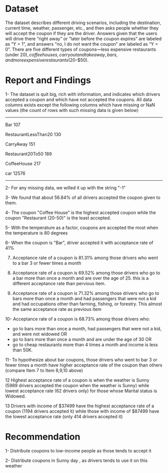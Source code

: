 # Dataset
The dataset describes different driving scenarios, including the destination, current time, weather, passenger, etc., and then asks people whether they will accept the coupon if they are the driver. Answers given that the users will drive there “right away” or “later before the coupon expires” are labeled as “Y = 1”, and answers “no, I do not want the coupon” are labeled as “Y = 0”. There are five different types of coupons—less expensive restaurants (under $20), coffee houses, carry out and take away, bars, and more expensive restaurants ($20–$50).

# Report and Findings
1- The dataset is quit big, rich with information, and indicates which drivers accepted a coupon and which have not accepted the coupons.
All data columns exists except the following columns which have missing or NaN values (the count of rows with such missing data is given below)

-------------------------------
Bar                       107

RestaurantLessThan20      130

CarryAway                 151

Restaurant20To50          189

CoffeeHouse               217

car                       12576

----------------------------

2- For any missing data, we willed it up with the string "-1"

3- We found that about 56.84% of all drivers accepted the coupon given to them.

4- The coupon "Coffee House" is the highest accepted coupon while the coupon "Restaurant (20-50)" is the least accepted.

5- With the temperature as a factor, coupons are accepted the most when the temperature is 80 degrees

6- When the coupon is "Bar", driver accepted it with acceptance rate of 41%

7. Acceptance rate of a coupon is 81.31% among those drivers who went to a bar 3 or fewer times a month

8. Acceptance rate of a coupon is 69.52% among those drivers who go to a bar more than once a month and are over the age of 25. this is a different acceptance rate than pervious item.

9. Acceptance rate of a coupon is 71.32% among those drivers who go to bars more than once a month and had passengers that were not a kid and had occupations other than farming, fishing, or forestry. This almost the same acceptance rate as previous item

10- Acceptance rate of a coupon is 68.73% among those drivers who:
- go to bars more than once a month, had passengers that were not a kid, and were not widowed OR
- go to bars more than once a month and are under the age of 30 OR
- go to cheap restaurants more than 4 times a month and income is less than 50K.

11- To hypothesize about bar coupons, those drivers who went to bar 3 or fewer times a month have higher acceptance rate of the coupon than others (compare Item 7 to Item 8,9,10 above)

12 Highest acceptance rate of a coupon is when the weather is Sunny (5989 drivers accepted the coupon when the weather is Sunny) while lowest acceptance rate (62 drivers only) for those whose Marital status is Widowed.

13 Drivers with income of $37499 have the highest acceptance rate of a coupon (1194 drivers accepted it) while those with income of $87499 have the lowest acceptance rate (only 414 drivers accepted it)

# Recommendation
1- Distribute coupons to low-income people as those tends to accept it

2- Distribute coupons in  Sunny day , as drivers tends to use it on this weather

